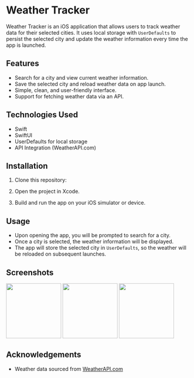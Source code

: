 # Weather Tracker

Weather Tracker is an iOS application that allows users to track weather data for their selected cities. It uses local storage with `UserDefaults` to persist the selected city and update the weather information every time the app is launched.

## Features
- Search for a city and view current weather information.
- Save the selected city and reload weather data on app launch.
- Simple, clean, and user-friendly interface.
- Support for fetching weather data via an API.

## Technologies Used
- Swift
- SwiftUI
- UserDefaults for local storage
- API Integration (WeatherAPI.com)

## Installation

1. Clone this repository:

2. Open the project in Xcode.

3. Build and run the app on your iOS simulator or device.

## Usage

- Upon opening the app, you will be prompted to search for a city.
- Once a city is selected, the weather information will be displayed.
- The app will store the selected city in `UserDefaults`, so the weather will be reloaded on subsequent launches.

## Screenshots

<img src="https://github.com/user-attachments/assets/3fe45ab7-2749-4578-9763-59c6574eab8c" width="150" />
<img src="https://github.com/user-attachments/assets/f9bd2b28-eb00-462c-8c0e-40083f16fd0c" width="150" />
<img src="https://github.com/user-attachments/assets/9f583c49-4965-4b33-b29e-991a3a0732aa" width="150" />

## Acknowledgements

- Weather data sourced from [WeatherAPI.com](https://www.weatherapi.com/docs/)
